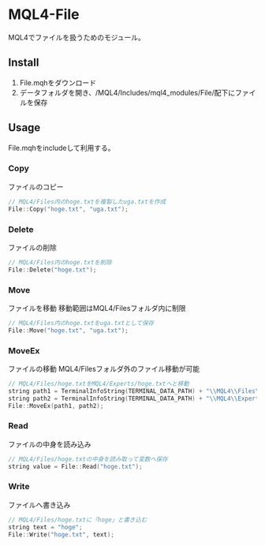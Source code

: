 # MQL4-File
MQL4でファイルを扱うためのモジュール。


## Install
1. File.mqhをダウンロード
2. データフォルダを開き、/MQL4/Includes/mql4_modules/File/配下にファイルを保存


## Usage
File.mqhをincludeして利用する。  

### Copy  
ファイルのコピー
```cpp
// MQL4/Files内のhoge.txtを複製したuga.txtを作成
File::Copy("hoge.txt", "uga.txt");
```

### Delete  
ファイルの削除
```cpp
// MQL4/Files内のhoge.txtを削除
File::Delete("hoge.txt");
```

### Move  
ファイルを移動
移動範囲はMQL4/Filesフォルダ内に制限
```cpp
// MQL4/Files内のhoge.txtをuga.txtとして保存
File::Move("hoge.txt", "uga.txt");
```

### MoveEx
ファイルの移動
MQL4/Filesフォルダ外のファイル移動が可能
```cpp
// MQL4/Files/hoge.txtをMQL4/Experts/hoge.txtへと移動
string path1 = TerminalInfoString(TERMINAL_DATA_PATH) + "\\MQL4\\Files\\hoge.txt";
string path2 = TerminalInfoString(TERMINAL_DATA_PATH) + "\\MQL4\\Experts\\hoge.txt";
File::MoveEx(path1, path2);
```

### Read
ファイルの中身を読み込み
```cpp
// MQL4/Files/hoge.txtの中身を読み取って変数へ保存
string value = File::Read("hoge.txt");
```

### Write
ファイルへ書き込み
```cpp
// MQL4/Files/hoge.txtに「hoge」と書き込む
string text = "hoge";
File::Write("hoge.txt", text);
```

